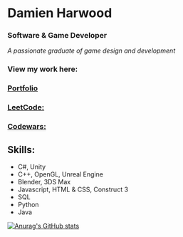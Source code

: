 # Damien Harwood
### Software & Game Developer

*A passionate graduate of game design and development*

### View my work here:
### [Portfolio](https://vulth-01.github.io)
### [LeetCode:](https://leetcode.com/u/Vulth/)
### [Codewars:](https://www.codewars.com/users/Vulth)

## Skills: 
- C#, Unity
- C++, OpenGL, Unreal Engine
- Blender, 3DS Max
- Javascript, HTML & CSS, Construct 3
- SQL
- Python
- Java

[![Anurag's GitHub stats](https://github-readme-stats.vercel.app/api?username=vulth01)](https://github.com/anuraghazra/github-readme-stats)
